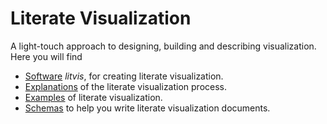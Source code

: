 # Literate Visualization

A light-touch approach to designing, building and describing visualization.
Here you will find

*   [Software](software) _litvis_, for creating literate visualization.
*   [Explanations](documents) of the literate visualization process.
*   [Examples](examples) of literate visualization.
*   [Schemas](schemas) to help you write literate visualization documents.
